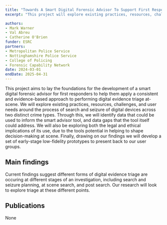 ```yaml
---
title: "Towards A Smart Digital Forensic Advisor To Support First Responders With At-Scene Triage Of Digital Evidence Across Crime Types"
excerpt: "This project will explore existing practices, resources, challenges, and user needs around the process of search and seizure of digital devices across two distinct crime types."

authors:
- Mark Warner
- Val Abreu
- Catherine O'Brien
funder: ESRC
partners: 
- Metropolitan Police Service
- Nottinghamshire Police Service
- College of Policing
- Forensic Capability Network
date: 2024-03-01
endDate: 2025-04-31
---
```


This project aims to lay the foundations for the development of a smart digital forensic advisor for first responders to help them apply a consistent and evidence-based approach to performing digital evidence triage at-scene. We will explore existing practices, resources, challenges, and user needs around the process of search and seizure of digital devices across two distinct crime types. Through this, we will identify data that could be used to inform the smart advisor tool, and data gaps that the tool itself could address. We will also be exploring both the legal and ethical implications of its use, due to the tools potential in helping to shape decision-making at scene. Finally, drawing on our findings we will develop a set of early-stage low-fidelity prototypes to present back to our user groups. 

## Main findings

Current findings suggest different forms of digital evidence triage are occuring at different stages of an investigation, including search and seizure planning, at scene search, and post search. Our research will look to explore triage at these different points. 

## Publications

None